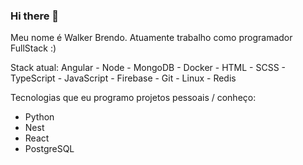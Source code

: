 ### Hi there 👋

Meu nome é Walker Brendo.
Atuamente trabalho como programador FullStack :)

Stack atual: Angular - Node - MongoDB - Docker - HTML - SCSS - TypeScript - JavaScript - Firebase - Git - Linux - Redis

Tecnologias que eu programo projetos pessoais / conheço:
- Python
- Nest
- React
- PostgreSQL
